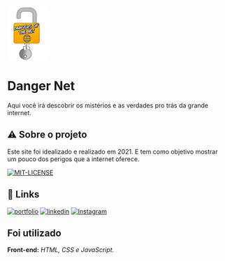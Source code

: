 
![Logo](images/dangernet-logo.png)


# Danger Net

Aqui você irá descobrir os mistérios e as verdades pro trás da grande internet.

## :warning: Sobre o projeto
Este site foi idealizado e realizado em 2021. E tem como objetivo mostrar um pouco dos perigos que a internet oferece.

[![MIT-LICENSE](https://img.shields.io/apm/l/vim-mode)](#)

## 🔗 Links
[![portfolio](https://img.shields.io/badge/meu_portfolio-0A66C2?style=for-the-badge&logo=ko-fi&logoColor=white)](https://giovanniclopes.github.io/portfolio.com/)
[![linkedin](https://img.shields.io/badge/linkedin-000?style=for-the-badge&logo=linkedin&logoColor=white)](https://www.linkedin/in/giovanni-lopes21.com/)
[![Instagram](https://img.shields.io/badge/instagram-3251a9?style=for-the-badge&logo=instagram&logoColor=white)](https://www.linkedin/in/giovanni-lopes21.com/)


## Foi utilizado

**Front-end:** _HTML, CSS e JavaScript._